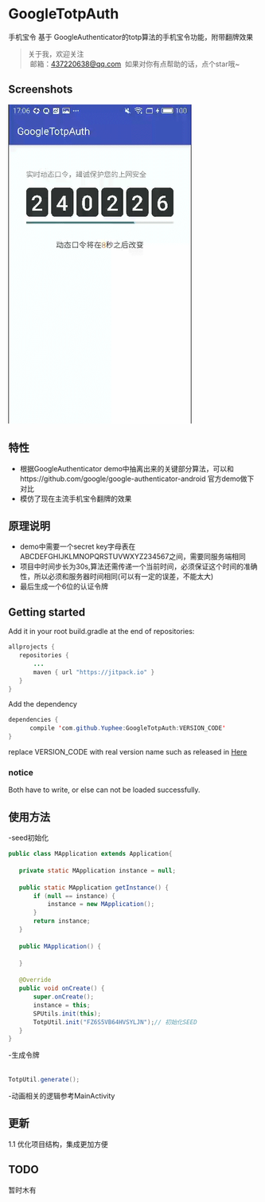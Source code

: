 # GoogleTotpAuth
手机宝令 基于 GoogleAuthenticator的totp算法的手机宝令功能，附带翻牌效果
> 关于我，欢迎关注  
  邮箱：437220638@qq.com
  如果对你有点帮助的话，点个star哦~
 
## Screenshots
![image](/screenshots/video1.gif)

## 特性
- 根据GoogleAuthenticator demo中抽离出来的关键部分算法，可以和https://github.com/google/google-authenticator-android 官方demo做下对比
- 模仿了现在主流手机宝令翻牌的效果

## 原理说明
- demo中需要一个secret key字母表在ABCDEFGHIJKLMNOPQRSTUVWXYZ234567之间，需要同服务端相同
- 项目中时间步长为30s,算法还需传递一个当前时间，必须保证这个时间的准确性，所以必须和服务器时间相同(可以有一定的误差，不能太大)
- 最后生成一个6位的认证令牌

## Getting started
Add it in your root build.gradle at the end of repositories:
 ```java
allprojects {
    repositories {
        ...
        maven { url "https://jitpack.io" }
    }
}
 ```
 Add the dependency
  ```java
 dependencies {
        compile 'com.github.Yuphee:GoogleTotpAuth:VERSION_CODE'
}
 ```
 replace VERSION_CODE with real version name such as released in [Here](https://github.com/Yuphee/GoogleTotpAuth/releases)
 
 ### notice
 
 Both have to write, or else can not be loaded successfully.

## 使用方法
-seed初始化
 ```java
public class MApplication extends Application{

    private static MApplication instance = null;

    public static MApplication getInstance() {
        if (null == instance) {
            instance = new MApplication();
        }
        return instance;
    }

    public MApplication() {

    }

    @Override
    public void onCreate() {
        super.onCreate();
        instance = this;
        SPUtils.init(this);
        TotpUtil.init("FZ6S5VB64HVSYLJN");// 初始化SEED
    }
}
```
-生成令牌
 ```java
 
 TotpUtil.generate();

 ```
 -动画相关的逻辑参考MainActivity
 
## 更新 
1.1 优化项目结构，集成更加方便

## TODO
暂时木有
